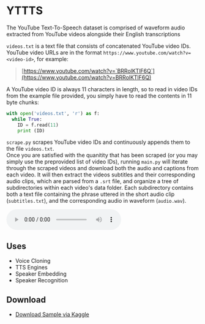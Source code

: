# YTTTS

The YouTube Text-To-Speech dataset is comprised of waveform audio extracted from YouTube videos alongside their English transcriptions

`videos.txt` is a text file that consists of concatenated YouTube video IDs. YouTube video URLs are in the format `https://www.youtube.com/watch?v=<video-id>`, for example:

> [https://www.youtube.com/watch?v=`BRRolKTlF6Q`](https://www.youtube.com/watch?v=BRRolKTlF6Q)

A YouTube video ID is always 11 characters in length, so to read in video IDs from the example file provided, you simply have to read the contents in 11 byte chunks:

```python
with open('videos.txt', 'r') as f:
  while True:
    ID = f.read(11)
    print (ID)
```

`scrape.py` scrapes YouTube video IDs and continuously appends them to the file `videos.txt`. \
Once you are satisfied with the quanitity that has been scraped (or you may simply use the preprovided list of video IDs), running `main.py` will iterate through the scraped videos and download both the audio and captions from each video. It will then extract the videos subtitles and their corresponding audio clips, which are parsed from a `.srt` file, and organize a tree of subdirectories within each video's data folder. Each subdirectory contains both a text file containing the phrase uttered in the short audio clip (`subtitles.txt`), and the corresponding audio in waveform (`audio.wav`).

<audio controls="controls">
  <source type="audio/mp3" src="filename.mp3"></source>
</audio>

## Uses
* Voice Cloning
* TTS Engines
* Speaker Embedding
* Speaker Recognition

## Download
* [Download Sample via Kaggle](https://www.kaggle.com/ryanrudes/yttts-speech/download)
